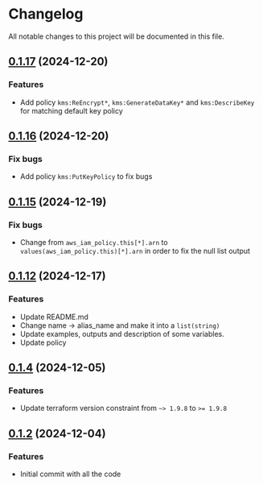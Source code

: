 # Changelog

All notable changes to this project will be documented in this file.
## [0.1.17]() (2024-12-20)
### Features
*  Add policy `kms:ReEncrypt*`, `kms:GenerateDataKey*` and `kms:DescribeKey` for matching default key policy

## [0.1.16]() (2024-12-20)
### Fix bugs
*  Add policy `kms:PutKeyPolicy` to fix bugs

## [0.1.15]() (2024-12-19)
### Fix bugs
* Change from `aws_iam_policy.this[*].arn` to `values(aws_iam_policy.this)[*].arn` in order to fix the null list output 

## [0.1.12]() (2024-12-17)
### Features
* Update README.md
* Change name -> alias_name and make it into a `list(string)`
* Update examples, outputs and description of some variables.
* Update policy

## [0.1.4]() (2024-12-05)
### Features
* Update terraform version constraint from `~> 1.9.8` to `>= 1.9.8` 

## [0.1.2]() (2024-12-04)
### Features
* Initial commit with all the code

